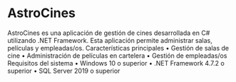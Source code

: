# AstroCines
AstroCines es una aplicación de gestión de cines desarrollada en C# utilizando .NET Framework. Esta aplicación permite administrar salas, películas y empleadas/os. 
Características principales
    • Gestión de salas de cine 
    • Administración de películas en cartelera 
    • Gestión de empleadas/os
Requisitos del sistema
    • Windows 10 o superior 
    • .NET Framework 4.7.2 o superior 
    • SQL Server 2019 o superior 
